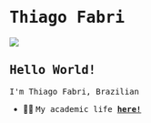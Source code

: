 # <samp>Thiago Fabri

<a href="https://www.linkedin.com/in/thiago-fabri-b125972ba/" target="_blank"><img src="https://img.shields.io/badge/LinkedIn-0077B5?style=for-the-badge&logo=linkedin&logoColor=white"  target="_blank"></a>




## <samp>Hello World!</samp>

<samp>I'm Thiago Fabri, Brazilian 

- 👨‍🎓&nbsp;<samp>My academic life [__here!__](https://github.com/TFabri970sw/list-of-courses-certifications)</samp>

